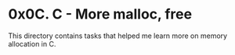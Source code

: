 # 0x0C. C - More malloc, free

This directory contains tasks that helped me learn more on memory allocation in C.
